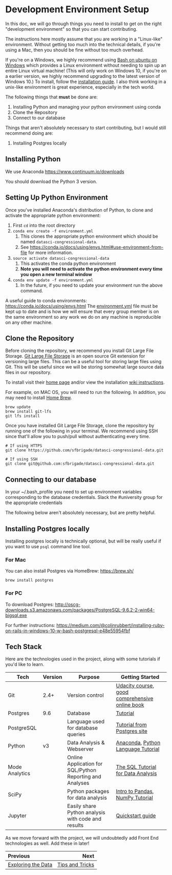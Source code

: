 # Development Environment Setup
In this doc, we will go through things you need to install to get on the right "development environment" so that you can start contributing.

The instructions here mostly assume that you are working in a "Linux-like" environment. Without getting too much into the technical details, if you're using a Mac, then you should be fine without too much overhead.

If you're on a Windows, we highly recommend using [Bash on ubuntu on Windows](https://msdn.microsoft.com/en-us/commandline/wsl/about) which provides a Linux environment without needing to spin up an entire Linux virtual machine! (This will only work on Windows 10, if you're on a earlier version, we highly recommend upgrading to the latest version of Windows 10.) To install, follow the [installation guide](https://docs.microsoft.com/en-us/windows/wsl/install-win10). I also think working in a unix-like environment is great experience, especially in the tech world.

The following things that **must** be done are:

1. Installing Python and managing your python environment using conda
2. Clone the Repository
3. Connect to our database

Things that aren't absolutely necessary to start contributing, but I would still recommend doing are:

1. Installing Postgres locally

## Installing Python
We use Anaconda
https://www.continuum.io/downloads

You should download the Python 3 version.

## Setting Up Python Environment
Once you've installed Anaconda's distribution of Python, to clone and activate the appropriate python environment:

1. First `cd` into the root directory
2. `conda env create -f environment.yml`
    1. This clones the appropriate python environment which should be named `datasci-congressional-data`.
    2. See https://conda.io/docs/using/envs.html#use-environment-from-file for more information.
3. `source activate datasci-congressional-data`
    1. This activates the conda python environment
    2. **Note you will need to activate the python environment every time you open a new terminal window** 
4. `conda env update -f environment.yml`
    1. In the future, if you need to update your environment run the above command.

A useful guide to conda environments: https://conda.io/docs/using/envs.html
The [environment.yml](../environment.yml) file must be kept up to date and is how we will ensure that every group member is on the same environment so any work we do on any machine is reproducible on any other machine.

## Clone the Repository
Before cloning the repository, we recommend you install Git Large File Storage. [Git Large File Storage](https://git-lfs.github.com/) is an open source Git extension for versioning large files. This can be a useful tool for storing large files using Git. This will be useful since we will be storing somewhat large source data files in our repository.

To install visit their [home page](https://git-lfs.github.com/) and/or view the installation [wiki instructions](https://github.com/git-lfs/git-lfs/wiki/Installation).

For example, on MAC OS, you will need to run the following. In addition, you may need to install [Home Brew](https://brew.sh/).

```
brew update
brew install git-lfs
git lfs install
```

Once you have installed Git Large File Storage, clone the repository by running one of the following in your terminal. We recommend using SSH since that'll allow you to push/pull without authenticating every time.

```
# If using HTTPS
git clone https://github.com/sfbrigade/datasci-congressional-data.git

# If using SSH
git clone git@github.com:sfbrigade/datasci-congressional-data.git
```

## Connecting to our database
In your ~/.bash_profile you need to set up environment variables corresponding to the database credentials. Slack the #university group for the appropriate credentials

The following below aren't absolutely necessary, but are pretty helpful.

## Installing Postgres locally
Installing postgres locally is technically optional, but will be really useful if you want to use `psql` command line tool. 

### For Mac
You can also install Postgres via HomeBrew: https://brew.sh/

`brew install postgres`

### For PC
To download Postgres: http://oscg-downloads.s3.amazonaws.com/packages/PostgreSQL-9.6.2-2-win64-bigsql.exe

For further instructions: https://medium.com/@colinrubbert/installing-ruby-on-rails-in-windows-10-w-bash-postgresql-e48e55954fbf

## Tech Stack

Here are the technologies used in the project, along with some tutorials if you'd like to learn.

| Tech | Version | Purpose | Getting Started |
|------|---------|---------|-----------------|
| Git | 2.4+ | Version control | [Udacity course](https://classroom.udacity.com/courses/ud775), [good comprehensive online book](https://git-scm.com/book/en/v2) |
| Postgres | 9.6 | Database | [Tutorial](https://www.postgresql.org/docs/8.0/static/tutorial.html) |
| PostgreSQL | |  Language used for database queries | [Tutorial from Postgres site](https://www.postgresql.org/docs/9.6/static/tutorial.html) |
| Python | v3 | Data Analysis & Webserver | [Anaconda](https://www.continuum.io/downloads), [Python Language Tutorial](https://docs.python.org/3/tutorial/) |
| Mode Analytics| | Online Application for SQL/Python Reporting and Analyses | [The SQL Tutorial for Data Analysis](https://community.modeanalytics.com/sql/tutorial/introduction-to-sql/)
| SciPy | | Python packages for data analysis | [Intro to Pandas](http://pandas.pydata.org/pandas-docs/stable/10min.html), [NumPy Tutorial](https://docs.scipy.org/doc/numpy-dev/user/quickstart.html) |
| Jupyter | | Easily share Python analysis with code and results | [Quickstart guide](https://jupyter-notebook-beginner-guide.readthedocs.io/en/latest/) |

As we move forward with the project, we will undoubtedly add Front End technologies as well. Add these in later!

| Previous | Next |
|:---------|-----:|
| [Exploring the Data](./01_exploring_the_data.md) | [Tips and Tricks](./03_tips_and_tricks.md) |

